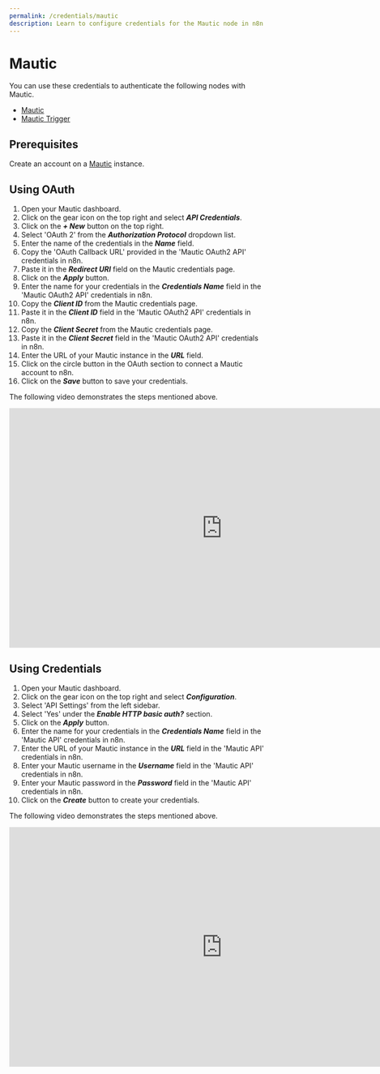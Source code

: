 ```yaml
---
permalink: /credentials/mautic
description: Learn to configure credentials for the Mautic node in n8n
---
```


# Mautic

You can use these credentials to authenticate the following nodes with Mautic.
- [Mautic](../../nodes-library/nodes/Mautic/README.md)
- [Mautic Trigger](../../nodes-library/trigger-nodes/MauticTrigger/README.md)

## Prerequisites

Create an account on a [Mautic](https://www.mautic.org/) instance.

## Using OAuth

1. Open your Mautic dashboard.
2. Click on the gear icon on the top right and select ***API Credentials***.
3. Click on the ***+ New*** button on the top right.
4. Select 'OAuth 2' from the ***Authorization Protocol*** dropdown list.
5. Enter the name of the credentials in the ***Name*** field.
6. Copy the 'OAuth Callback URL' provided in the 'Mautic OAuth2 API' credentials in n8n.
7. Paste it in the ***Redirect URI*** field on the Mautic credentials page.
8. Click on the ***Apply*** button.
9. Enter the name for your credentials in the ***Credentials Name*** field in the 'Mautic OAuth2 API' credentials in n8n.
10. Copy the ***Client ID*** from the Mautic credentials page.
11. Paste it in the ***Client ID*** field in the 'Mautic OAuth2 API' credentials in n8n.
12. Copy the ***Client Secret*** from the Mautic credentials page.
13. Paste it in the ***Client Secret*** field in the 'Mautic OAuth2 API' credentials in n8n.
14. Enter the URL of your Mautic instance in the ***URL*** field.
15. Click on the circle button in the OAuth section to connect a Mautic account to n8n.
16. Click on the ***Save*** button to save your credentials.

The following video demonstrates the steps mentioned above.

<div class="video-container">
    <iframe width="840" height="472.5" src="https://www.youtube.com/embed/vEL0wJ2_91E" frameborder="0" allow="accelerometer; autoplay; clipboard-write; encrypted-media; gyroscope; picture-in-picture" allowfullscreen></iframe>
</div>

## Using Credentials

1. Open your Mautic dashboard.
2. Click on the gear icon on the top right and select ***Configuration***.
3. Select 'API Settings' from the left sidebar.
4. Select 'Yes' under the ***Enable HTTP basic auth?*** section.
5. Click on the ***Apply*** button.
6. Enter the name for your credentials in the ***Credentials Name*** field in the 'Mautic API' credentials in n8n.
7. Enter the URL of your Mautic instance in the ***URL*** field in the 'Mautic API' credentials in n8n.
8. Enter your Mautic username in the ***Username*** field in the 'Mautic API' credentials in n8n.
9. Enter your Mautic password in the ***Password*** field in the 'Mautic API' credentials in n8n.
10. Click on the ***Create*** button to create your credentials.

The following video demonstrates the steps mentioned above.

<div class="video-container">
    <iframe width="840" height="472.5" src="https://www.youtube.com/embed/077wqv1rPLs" frameborder="0" allow="accelerometer; autoplay; clipboard-write; encrypted-media; gyroscope; picture-in-picture" allowfullscreen></iframe>
</div>
